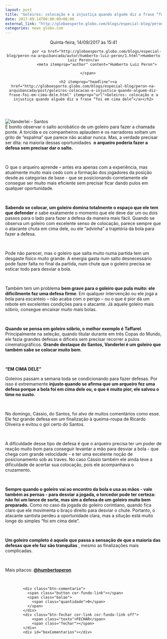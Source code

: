 ```yaml
---
layout: post
title: "Goleiros: colocação e a injustiça quando alguém diz a frase “foi em cima dele”"
date: 2017-09-14T00:00:00+00:00
external_link: "http://globoesporte.globo.com/blogs/especial-blog/peron-na-arquibancada/post/goleiros-colocacao-e-injustica-quando-alguem-diz-frase-foi-em-cima-dele.html"
categories: news globo.com
---
```

<header>
        <time itemprop="datePublished" datetime="2017-09-14BRT15:Set"> Quinta-feira, 14/09/2017 às 15:41 </time>
        <span class="author">
            
                por <a href="http://globoesporte.globo.com/blogs/especial-blog/peron-na-arquibancada/autor/humberto-luiz-peron/1.html">Humberto Luiz Peron</a>
                <meta itemprop="author" content="Humberto Luiz Peron">
            
        </span>

        <h2 itemprop="headline"><a href="http://globoesporte.globo.com/blogs/especial-blog/peron-na-arquibancada/post/goleiros-colocacao-e-injustica-quando-alguem-diz-frase-foi-em-cima-dele.html" itemprop="url">Goleiros: colocação e a injustiça quando alguém diz a frase “foi em cima dele”</a></h2>

   </header>

![Vanderlei - Santos](http://s2.glbimg.com/kcstWGoyH4karAzC_TmCzOwcjpc=/950x600/smart/s.glbimg.com/es/ge/f/original/2017/07/14/35691919362_a35bcc4718_o.jpg)  
É bonito observar o salto acrobático de um goleiro para fazer a chamada ponte. A torcida e os companheiros aplaudem e os narradores soltam um grito de “espalma” que parece não acabar nunca. Mas, a verdade precisar ser dita: na maioria dessas oportunidades&nbsp; **o arqueiro poderia fazer a defesa sem precisar dar o salto.**

&nbsp;

O que o arqueiro aprende – antes era apenas com a experiência, mas atualmente muito mais cedo com a formação dos jogadores da posição desde as categorias de base - que se posicionando corretamente ele consegue ser muito mais eficiente sem precisar ficar dando pulos em qualquer oportunidade.

&nbsp;

**Sabendo se colocar, um goleiro domina totalmente o espaço que ele tem que defender** e sabe exatamente o momento que ele deve dar um ou dois passos para o lado para fazer a defesa da maneira mais fácil. Quando se observa um goleiro com excelente senso de colocação, parece sempre que o atacante chuta em cima dele, ou ele “advinha” a trajetória da bola para fazer a defesa.

&nbsp;

Pode não parecer, mas o goleiro que salta muito numa partida tem um desgaste físico muito grande. A energia gasta num salto desnecessário pode fazer falta no final da partida, num chute que o goleiro precisa se esticar todo para desviar a bola.

&nbsp;

Também tem um problema **bem grave para o goleiro que pula muito: ele dificilmente faz uma defesa firme**. Em qualquer intervenção ou ele joga a bola para escanteio – não acaba com o perigo – ou o que é pior dá um rebote em excelentes condições para o atacante. Já aquele goleiro mais sóbrio, consegue encaixar muito mais bolas.

&nbsp;

**Quando se pensa em goleiro sóbrio, o melhor exemplo é Taffarel**. Principalmente na seleção, quando titular durante em três Copas do Mundo, ele fazia grandes defesas e difíceis sem precisar recorrer a pulos cinematográficos. **Grande destaque do Santos, Vanderlei é um goleiro que também sabe se colocar muito bem**.

&nbsp;

**“EM CIMA DELE”**

Goleiros passam a semana toda se condicionando para fazer defesas. Por isso é extremamente **injusto quando se afirma que um arqueiro fez uma defesa porque a bola foi em cima dele ou, o que é muito pior, ele salvou o time no susto.**

&nbsp;

  
  

No domingo, Cássio, do Santos, foi alvo de muitos comentários como esse. Ele fez grande defesa em um finalização à queima-roupa de Ricardo Oliveira e evitou o gol certo do Santos.

&nbsp;

A dificuldade desse tipo de defesa é que o arqueiro precisa ter um poder de reação muito bom para conseguir levantar a mão para desviar a bola - que chega com grande velocidade - e ter uma excelente noção de posicionamento sob as traves. No caso Cássio também ele ainda teve a dificuldade de acertar sua colocação, pois ele acompanhava o cruzamento.&nbsp;

&nbsp;

**Sempre quando o goleiro vai ao encontro da bola e usa as mãos - vale também as pernas - para desviar a jogada, o torcedor pode ter certeza: não foi um lance de sorte, mas sim a defesa de um goleiro muito bem preparado.** Como no caso da jogada do goleiro corintiano, quando fica claro que ele movimenta o braço direito para desviar o chute. Portanto, o atacante santista perdeu a oportunidade clara, mas a situção está muito longe do simples “foi em cima dele”.

&nbsp;

**Um goleiro completo é aquele que passa a sensação de que a maioria das defesas que ele faz são tranquilas** , mesmo as finalizações mais complicadas.

&nbsp;

Mais pitacos: [**@humbertoperon**](https://twitter.com/humbertoperon)

&nbsp;

<footer>
        <div class="share-bar" data-url="http://globoesporte.globo.com/blogs/especial-blog/peron-na-arquibancada/post/goleiros-colocacao-e-injustica-quando-alguem-diz-frase-foi-em-cima-dele.html" data-title="Goleiros: colocação e a injustiça quando alguém diz a frase “foi em cima dele”" data-image-url="http://s2.glbimg.com/kcstWGoyH4karAzC_TmCzOwcjpc=/950x600/smart/s.glbimg.com/es/ge/f/original/2017/07/14/35691919362_a35bcc4718_o.jpg">
        </div>

        
            <div class="btn-comentario">
              <span class="button cor-fundo-link"></span>
              <span class="balao">
                <span class="quantidade">0</span>
              </span>
            </div>
            <div class="btn-fechar cor-link cor-fundo-link off">
                <span class="texto">FECHAR</span>
                <span class="fechar"></span>
            </div>
            <div id="boxComentarios"></div>
        
   </footer>
